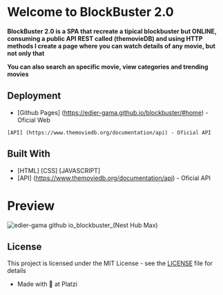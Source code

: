 # Welcome to BlockBuster 2.0

**BlockBuster 2.0 is a SPA that recreate a tipical blockbuster but ONLINE, consuming a public API REST called (themovieDB) and using HTTP methods I create a page where you can watch details of any movie, but not only that**

**You can also search an specific movie, view categories and trending movies**

## Deployment

* [Github Pages] (https://edier-gama.github.io/blockbuster/#home) - Oficial Web

```
[API] (https://www.themoviedb.org/documentation/api) - Oficial API
```

## Built With

* [HTML] [CSS] [JAVASCRIPT] 
* [API] (https://www.themoviedb.org/documentation/api) - Oficial API


# Preview
![edier-gama github io_blockbuster_(Nest Hub Max)](https://user-images.githubusercontent.com/96151177/205454388-d64f2cf3-792a-4c9d-8fb1-ccd5f0915751.png)


## License

This project is licensed under the MIT License - see the [LICENSE](LICENSE) file for details

* Made with 💚 at Platzi
